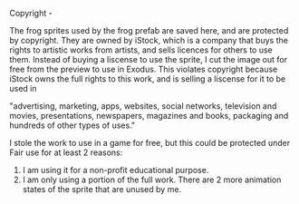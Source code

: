 Copyright -

The frog sprites used by the frog prefab are saved here, and are protected by copyright. 
They are owned by iStock, which is a company that buys the rights to artistic works from artists, and sells licences for others to use them.
Instead of buying a liscense to use the sprite, I cut the image out for free from the preview to use in Exodus.
This violates copyright because iStock owns the full rights to this work, and is selling a liscense for it to be used in 

"advertising, marketing, apps, websites, social networks, television and movies, 
presentations, newspapers, magazines and books, packaging and hundreds of other types of uses."

I stole the work to use in a game for free, but this could be protected under Fair use for at least 2 reasons:
1. I am using it for a non-profit educational purpose.
2. I am only using a portion of the full work. There are 2 more animation states of the sprite that are unused by me.
